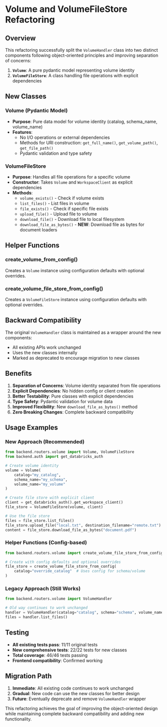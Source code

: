 # Volume and VolumeFileStore Refactoring

## Overview

This refactoring successfully split the `VolumeHandler` class into two distinct components following object-oriented principles and improving separation of concerns:

1. **`Volume`**: A pure pydantic model representing volume identity
2. **`VolumeFileStore`**: A class handling file operations with explicit dependencies

## New Classes

### Volume (Pydantic Model)
- **Purpose**: Pure data model for volume identity (catalog, schema_name, volume_name)
- **Features**: 
  - No I/O operations or external dependencies
  - Methods for URI construction: `get_full_name()`, `get_volume_path()`, `get_file_path()`
  - Pydantic validation and type safety

### VolumeFileStore
- **Purpose**: Handles all file operations for a specific volume
- **Constructor**: Takes `Volume` and `WorkspaceClient` as explicit dependencies
- **Methods**: 
  - `volume_exists()` - Check if volume exists
  - `list_files()` - List files in volume
  - `file_exists()` - Check if specific file exists
  - `upload_file()` - Upload file to volume
  - `download_file()` - Download file to local filesystem
  - `download_file_as_bytes()` - **NEW**: Download file as bytes for document loaders

## Helper Functions

### create_volume_from_config()
Creates a `Volume` instance using configuration defaults with optional overrides.

### create_volume_file_store_from_config()
Creates a `VolumeFileStore` instance using configuration defaults with optional overrides.

## Backward Compatibility

The original `VolumeHandler` class is maintained as a wrapper around the new components:
- All existing APIs work unchanged
- Uses the new classes internally
- Marked as deprecated to encourage migration to new classes

## Benefits

1. **Separation of Concerns**: Volume identity separated from file operations
2. **Explicit Dependencies**: No hidden config or client creation
3. **Better Testability**: Pure classes with explicit dependencies
4. **Type Safety**: Pydantic validation for volume data
5. **Improved Flexibility**: New `download_file_as_bytes()` method
6. **Zero Breaking Changes**: Complete backward compatibility

## Usage Examples

### New Approach (Recommended)
```python
from backend.routers.volume import Volume, VolumeFileStore
from backend.auth import get_databricks_auth

# Create volume identity
volume = Volume(
    catalog="my_catalog",
    schema_name="my_schema", 
    volume_name="my_volume"
)

# Create file store with explicit client
client = get_databricks_auth().get_workspace_client()
file_store = VolumeFileStore(volume, client)

# Use the file store
files = file_store.list_files()
file_store.upload_file("local.txt", destination_filename="remote.txt")
content = file_store.download_file_as_bytes("document.pdf")
```

### Helper Functions (Config-based)
```python
from backend.routers.volume import create_volume_file_store_from_config

# Create with config defaults and optional overrides
file_store = create_volume_file_store_from_config(
    catalog="override_catalog"  # Uses config for schema/volume
)
```

### Legacy Approach (Still Works)
```python
from backend.routers.volume import VolumeHandler

# Old way continues to work unchanged
handler = VolumeHandler(catalog="catalog", schema="schema", volume_name="volume")
files = handler.list_files()
```

## Testing

- **All existing tests pass**: 11/11 original tests
- **New comprehensive tests**: 22/22 tests for new classes
- **Total coverage**: 46/46 tests passing
- **Frontend compatibility**: Confirmed working

## Migration Path

1. **Immediate**: All existing code continues to work unchanged
2. **Gradual**: New code can use the new classes for better design
3. **Future**: Eventually deprecate and remove `VolumeHandler` wrapper

This refactoring achieves the goal of improving the object-oriented design while maintaining complete backward compatibility and adding new functionality.